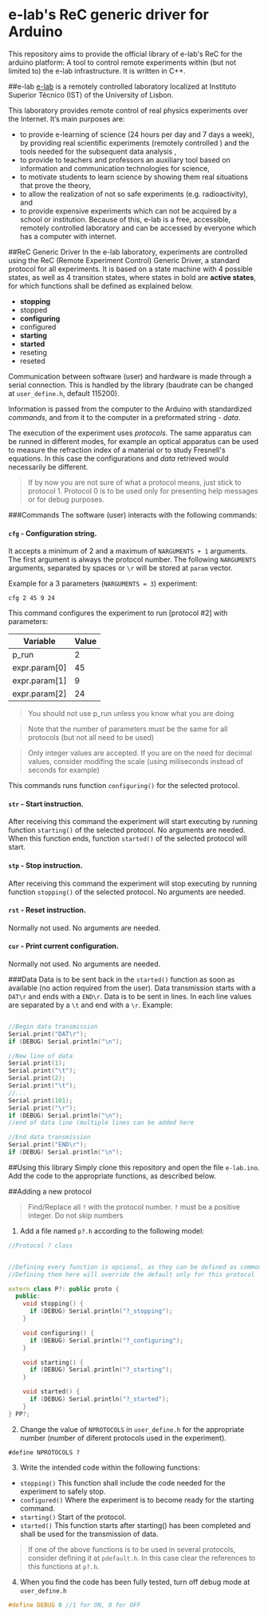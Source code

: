 # e-lab's ReC generic driver for Arduino

This repository aims to provide the official library of e-lab's ReC for the arduino platform: A tool to control remote experiments within (but not limited to) the e-lab infrastructure. It is written in C++.

##e-lab
[e-lab](http://www.elab.ist.utl.pt) is a remotely controlled laboratory localized at Instituto Superior Técnico (IST) of the University of Lisbon.

This laboratory provides remote control of real physics experiments over the Internet. It’s main purposes are:

- to provide e-learning of science (24 hours per day and 7 days a week), by providing real scientific experiments (remotely controlled ) and the tools needed for the subsequent data analysis ,
- to provide to teachers and professors an auxiliary tool based on information and communication technologies for science,
- to motivate students to learn science by showing them real situations that prove the theory,
- to allow the realization of not so safe experiments (e.g. radioactivity), and
- to provide expensive experiments which can not be acquired by a school or institution. Because of this, e-lab is a free, accessible, remotely controlled laboratory and can be accessed by everyone which has a computer with internet.

##ReC Generic Driver
In the e-lab laboratory, experiments are controlled using the ReC (Remote Experiment Control) Generic Driver, a standard protocol for all experiments. It is based on a state machine with 4 possible states, as well as 4 transition states, where states in bold are **active states**, for which functions shall be defined as explained below.
- **stopping**
- stopped
- **configuring**
- configured
- **starting**
- **started**
- reseting
- reseted

Communication between software (user) and hardware is made through a serial connection. This is handled by the library (baudrate can be changed at `user_define.h`, default 115200).

Information is passed from the computer to the Arduino with standardized *commands*, and from it to the computer in a preformated string - *data*.

The execution of the experiment uses *protocols*. The same apparatus can be runned in different modes, for example an optical apparatus can be used to measure the refraction index of a material or to study Fresnell's equations. In this case the configurations and *data* retrieved would necessarily be different.
> If by now you are not sure of what a protocol means, just stick to protocol 1.
> Protocol 0 is to be used only for presenting help messages or for debug purposes.

###Commands
The software (user) interacts with the following commands:
#### `cfg` - Configuration string.
It accepts a minimum of 2 and a maximum of `NARGUMENTS + 1` arguments. The first argument is always the protocol number. The following `NARGUMENTS` arguments, separated by spaces or `\r` will be stored at `param` vector.

  Example for a 3 parameters (`NARGUMENTS = 3`) experiment:
```
cfg 2 45 9 24
```
  This command configures the experiment to run [protocol #2] with parameters:

  Variable | Value
  ------------ | -------------
  p_run         | 2
  expr.param[0] | 45
  expr.param[1] | 9
  expr.param[2] | 24

  > You should not use p_run unless you know what you are doing

  > Note that the number of parameters must be the same for all protocols (but not all need to be used)

  > Only integer values are accepted. If you are on the need for decimal values, consider modifing the scale (using miliseconds instead of seconds for example)

  This commands runs function `configuring()` for the selected protocol.

#### `str` - Start instruction.
After receiving this command the experiment will start executing by running function `starting()` of the selected protocol. No arguments are needed. When this function ends, function `started()` of the selected protocol will start.
#### `stp` - Stop instruction.
After receiving this command the experiment will stop executing by running function `stopping()` of the selected protocol. No arguments are needed.
#### `rst` - Reset instruction.
Normally not used. No arguments are needed.
#### `cur` - Print current configuration.
Normally not used. No arguments are needed.

###Data
Data is to be sent back in the `started()` function as soon as available (no action required from the user). Data transmission starts with a `DAT\r` and ends with a `END\r`. Data is to be sent in lines. In each line values are separated by a `\t` and end with a `\r`.
Example:
```C

//Begin data transmission
Serial.print("DAT\r");
if (DEBUG) Serial.println("\n");

//New line of data
Serial.print(1);
Serial.print("\t");
Serial.print(2);
Serial.print("\t");
//...
Serial.print(101);
Serial.print("\r");
if (DEBUG) Serial.println("\n");
//end of data line (multiple lines can be added here

//End data transmission
Serial.print("END\r");
if (DEBUG) Serial.println("\n");
```

##Using this library
Simply clone this repository and open the file `e-lab.ino`.
Add the code to the appropriate functions, as described below.

##Adding a new protocol

> Find/Replace all `?` with the protocol number.
>`?` must be a positive integer.
> Do not skip numbers

1) Add a file named `p?.h` according to the following model:
```Cpp
//Protocol ? class


//Defining every function is opcional, as they can be defined as common for all protocols
//Defining them here will override the default only for this protocol

extern class P?: public proto {
  public:
    void stopping() {
      if (DEBUG) Serial.println("?_stopping");
    }

    void configuring() {
      if (DEBUG) Serial.println("?_configuring");
    }

    void starting() {
      if (DEBUG) Serial.println("?_starting");
    }

    void started() {
      if (DEBUG) Serial.println("?_started");
    }
} PP?;
```
2) Change the value of `NPROTOCOLS` in `user_define.h` for the appropriate number (number of diferent protocols used in the experiment).
```
#define NPROTOCOLS ?
```


3) Write the intended code within the following functions:
- `stopping()`
  This function shall include the code needed for the experiment to safely stop.
- `configured()`
  Where the experiment is to become ready for the starting command.
- `starting()`
  Start of the protocol.
- `started()`
  This function starts after starting() has been completed and shall be used for the transmission of data.

> If one of the above functions is to be used in several protocols, consider defining it at `pdefault.h`.
In this case clear the references to this functions at `p?.h`.

4) When you find the code has been fully tested, turn off debug mode at `user_define.h`
```C
#define DEBUG 0 //1 for ON, 0 for OFF
```

